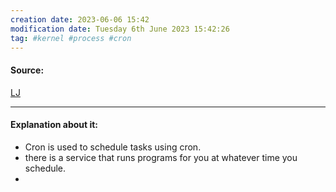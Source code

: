 ```yaml
---
creation date: 2023-06-06 15:42
modification date: Tuesday 6th June 2023 15:42:26
tag: #kernel #process #cron
---
```


#### Source:
[LJ](https://linuxjourney.com/lesson/cron-jobs)

--------------------------------------

#### Explanation about it:

* Cron is used to schedule tasks using cron.
* there is a service that runs programs for you at whatever time you schedule.
* 